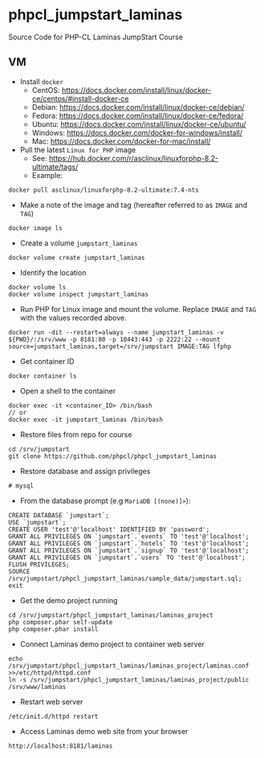 # phpcl_jumpstart_laminas
Source Code for PHP-CL Laminas JumpStart Course

## VM
* Install `docker`
  * CentOS: https://docs.docker.com/install/linux/docker-ce/centos/#install-docker-ce
  * Debian: https://docs.docker.com/install/linux/docker-ce/debian/
  * Fedora: https://docs.docker.com/install/linux/docker-ce/fedora/
  * Ubuntu: https://docs.docker.com/install/linux/docker-ce/ubuntu/
  * Windows: https://docs.docker.com/docker-for-windows/install/
  * Mac: https://docs.docker.com/docker-for-mac/install/
* Pull the latest `Linux for PHP` image
  * See: https://hub.docker.com/r/asclinux/linuxforphp-8.2-ultimate/tags/
  * Example:
```
docker pull asclinux/linuxforphp-8.2-ultimate:7.4-nts
```
* Make a note of the image and tag (hereafter referred to as `IMAGE` and `TAG`)
```
docker image ls
```
* Create a volume `jumpstart_laminas`
```
docker volume create jumpstart_laminas
```
* Identify the location
```
docker volume ls
docker volume inspect jumpstart_laminas
```
* Run PHP for Linux image and mount the volume.  Replace `IMAGE` and `TAG` with the values recorded above.
```
docker run -dit --restart=always --name jumpstart_laminas -v ${PWD}/:/srv/www -p 8181:80 -p 10443:443 -p 2222:22 --mount source=jumpstart_laminas,target=/srv/jumpstart IMAGE:TAG lfphp
```
* Get container ID
```
docker container ls
```
* Open a shell to the container
```
docker exec -it <container_ID> /bin/bash
// or
docker exec -it jumpstart_laminas /bin/bash
```
* Restore files from repo for course
```
cd /srv/jumpstart
git clone https://github.com/phpcl/phpcl_jumpstart_laminas
```
* Restore database and assign privileges
```
# mysql
```
* From the database prompt (e.g `MariaDB [(none)]>`):
```
CREATE DATABASE `jumpstart`;
USE `jumpstart`;
CREATE USER 'test'@'localhost' IDENTIFIED BY 'password';
GRANT ALL PRIVILEGES ON `jumpstart`.`events` TO 'test'@'localhost';
GRANT ALL PRIVILEGES ON `jumpstart`.`hotels` TO 'test'@'localhost';
GRANT ALL PRIVILEGES ON `jumpstart`.`signup` TO 'test'@'localhost';
GRANT ALL PRIVILEGES ON `jumpstart`.`users` TO 'test'@'localhost';
FLUSH PRIVILEGES;
SOURCE /srv/jumpstart/phpcl_jumpstart_laminas/sample_data/jumpstart.sql;
exit
```
* Get the demo project running
```
cd /srv/jumpstart/phpcl_jumpstart_laminas/laminas_project
php composer.phar self-update
php composer.phar install
```
* Connect Laminas demo project to container web server
```
echo /srv/jumpstart/phpcl_jumpstart_laminas/laminas_project/laminas.conf >>/etc/httpd/httpd.conf
ln -s /srv/jumpstart/phpcl_jumpstart_laminas/laminas_project/public /srv/www/laminas
```
* Restart web server
```
/etc/init.d/httpd restart
```
* Access Laminas demo web site from your browser
```
http://localhost:8181/laminas
```
